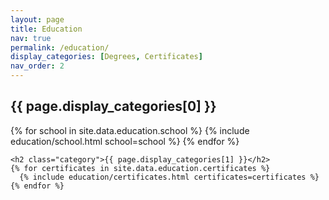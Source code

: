```yaml
---
layout: page
title: Education
nav: true
permalink: /education/
display_categories: [Degrees, Certificates]
nav_order: 2
---
```



<div class="education">
    <h2 class="category">{{ page.display_categories[0] }}</h2>
    {% for school in site.data.education.school %}
      {% include education/school.html school=school %}
    {% endfor %}

    <h2 class="category">{{ page.display_categories[1] }}</h2>
    {% for certificates in site.data.education.certificates %}
      {% include education/certificates.html certificates=certificates %}
    {% endfor %}
</div>